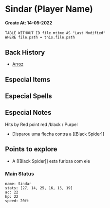 # Sindar (Player Name)
#### Create At: 14-05-2022
```dataview  
TABLE WITHOUT ID file.mtime AS "Last Modified"  
WHERE file.path = this.file.path  
```
## Back History
- [Arroz](Img/TiagoToken.png)

## Especial Items

## Especial Spells

## Especial Notes
Hits by Red point red /black / Purpel
- Disparou uma flecha contra a [[Black Spider]]

## Points to explore
- A [[Black Spider]] esta furiosa com ele

### Main Status
```statblock
name: Sindar
stats: [27, 14, 25, 16, 15, 19]
ac: 22
hp: 22
speed: 20ft

```